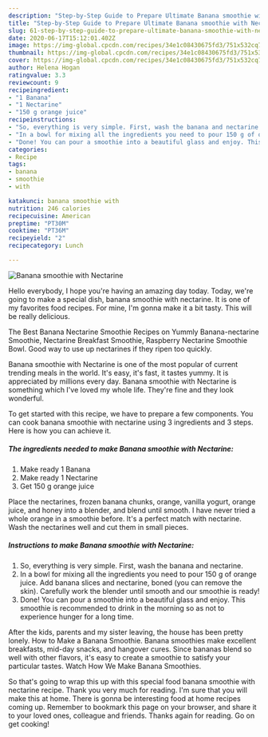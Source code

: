 ```yaml
---
description: "Step-by-Step Guide to Prepare Ultimate Banana smoothie with Nectarine"
title: "Step-by-Step Guide to Prepare Ultimate Banana smoothie with Nectarine"
slug: 61-step-by-step-guide-to-prepare-ultimate-banana-smoothie-with-nectarine
date: 2020-06-17T15:12:01.402Z
image: https://img-global.cpcdn.com/recipes/34e1c08430675fd3/751x532cq70/banana-smoothie-with-nectarine-recipe-main-photo.jpg
thumbnail: https://img-global.cpcdn.com/recipes/34e1c08430675fd3/751x532cq70/banana-smoothie-with-nectarine-recipe-main-photo.jpg
cover: https://img-global.cpcdn.com/recipes/34e1c08430675fd3/751x532cq70/banana-smoothie-with-nectarine-recipe-main-photo.jpg
author: Helena Hogan
ratingvalue: 3.3
reviewcount: 9
recipeingredient:
- "1 Banana"
- "1 Nectarine"
- "150 g orange juice"
recipeinstructions:
- "So, everything is very simple. First, wash the banana and nectarine."
- "In a bowl for mixing all the ingredients you need to pour 150 g of orange juice. Add banana slices and nectarine, boned (you can remove the skin). Carefully work the blender until smooth and our smoothie is ready!"
- "Done! You can pour a smoothie into a beautiful glass and enjoy. This smoothie is recommended to drink in the morning so as not to experience hunger for a long time."
categories:
- Recipe
tags:
- banana
- smoothie
- with

katakunci: banana smoothie with 
nutrition: 246 calories
recipecuisine: American
preptime: "PT30M"
cooktime: "PT36M"
recipeyield: "2"
recipecategory: Lunch

---
```



![Banana smoothie with Nectarine](https://img-global.cpcdn.com/recipes/34e1c08430675fd3/751x532cq70/banana-smoothie-with-nectarine-recipe-main-photo.jpg)

Hello everybody, I hope you're having an amazing day today. Today, we're going to make a special dish, banana smoothie with nectarine. It is one of my favorites food recipes. For mine, I'm gonna make it a bit tasty. This will be really delicious.

The Best Banana Nectarine Smoothie Recipes on Yummly Banana-nectarine Smoothie, Nectarine Breakfast Smoothie, Raspberry Nectarine Smoothie Bowl. Good way to use up nectarines if they ripen too quickly.

Banana smoothie with Nectarine is one of the most popular of current trending meals in the world. It's easy, it's fast, it tastes yummy. It is appreciated by millions every day. Banana smoothie with Nectarine is something which I've loved my whole life. They're fine and they look wonderful.


To get started with this recipe, we have to prepare a few components. You can cook banana smoothie with nectarine using 3 ingredients and 3 steps. Here is how you can achieve it.

##### The ingredients needed to make Banana smoothie with Nectarine:

1. Make ready 1 Banana
1. Make ready 1 Nectarine
1. Get 150 g orange juice


Place the nectarines, frozen banana chunks, orange, vanilla yogurt, orange juice, and honey into a blender, and blend until smooth. I have never tried a whole orange in a smoothie before. It&#39;s a perfect match with nectarine. Wash the nectarines well and cut them in small pieces. 

##### Instructions to make Banana smoothie with Nectarine:

1. So, everything is very simple. First, wash the banana and nectarine.
1. In a bowl for mixing all the ingredients you need to pour 150 g of orange juice. Add banana slices and nectarine, boned (you can remove the skin). Carefully work the blender until smooth and our smoothie is ready!
1. Done! You can pour a smoothie into a beautiful glass and enjoy. This smoothie is recommended to drink in the morning so as not to experience hunger for a long time.


After the kids, parents and my sister leaving, the house has been pretty lonely. How to Make a Banana Smoothie. Banana smoothies make excellent breakfasts, mid-day snacks, and hangover cures. Since bananas blend so well with other flavors, it&#39;s easy to create a smoothie to satisfy your particular tastes. Watch How We Make Banana Smoothies. 

So that's going to wrap this up with this special food banana smoothie with nectarine recipe. Thank you very much for reading. I'm sure that you will make this at home. There is gonna be interesting food at home recipes coming up. Remember to bookmark this page on your browser, and share it to your loved ones, colleague and friends. Thanks again for reading. Go on get cooking!
